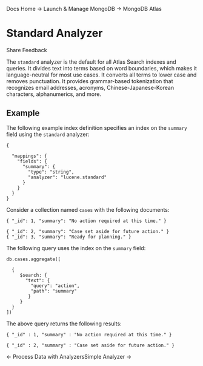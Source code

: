 Docs Home → Launch & Manage MongoDB → MongoDB Atlas

# Standard Analyzer

Share Feedback

The `standard` analyzer is the default for all Atlas Search indexes and
queries. It divides text into terms based on word boundaries, which makes it
language-neutral for most use cases. It converts all terms to lower case and
removes punctuation. It provides grammar-based tokenization that recognizes
email addresses, acronyms, Chinese-Japanese-Korean characters, alphanumerics,
and more.

## Example

The following example index definition specifies an index on the `summary`
field using the `standard` analyzer:

    
    
    {  
      
      "mappings": {  
        "fields": {  
          "summary": {  
            "type": "string",  
            "analyzer": "lucene.standard"  
          }  
        }  
      }  
    }  
  
Consider a collection named `cases` with the following documents:

    
    
    { "_id": 1, "summary": "No action required at this time." }  
      
    { "_id": 2, "summary": "Case set aside for future action." }  
    { "_id": 3, "summary": "Ready for planning." }  
  
The following query uses the index on the `summary` field:

    
    
    db.cases.aggregate([  
      
      {  
         $search: {  
           "text": {  
             "query": "action",  
             "path": "summary"  
            }  
         }  
      }  
    ])  
  
The above query returns the following results:

    
    
    { "_id" : 1, "summary" : "No action required at this time." }  
      
    { "_id" : 2, "summary" : "Case set aside for future action." }  
  
← Process Data with AnalyzersSimple Analyzer →

